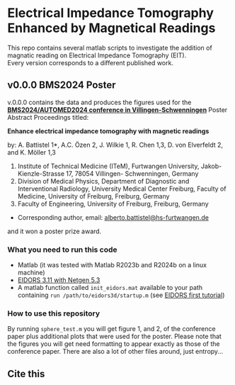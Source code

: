 # Electrical Impedance Tomography Enhanced by Magnetical Readings

This repo contains several matlab scripts to investigate the addition of magnatic reading on Electrical Impedance Tomography (EIT).  
Every version corresponds to a different published work.

## v0.0.0 BMS2024 Poster

v.0.0.0 contains the data and produces the figures used for the __[BMS2024/AUTOMED2024 conference in Villingen-Schwenningen](https://www.bms-24.org/)__ Poster Abstract Proceedings titled:

__Enhance electrical impedance tomography with magnetic readings__

by:
A. Battistel 1*, A.C. Özen 2, J. Wilkie 1, R. Chen 1,3, D. von Elverfeldt 2, and K. Möller 1,3

1. Institute of Technical Medicine (ITeM), Furtwangen University, Jakob-Kienzle-Strasse 17, 78054 Villingen-
Schwenningen, Germany
2. Division of Medical Physics, Department of Diagnostic and Interventional Radiology, University Medical Center Freiburg, Faculty of Medicine, University of Freiburg, Freiburg, Germany
3. Faculty of Engineering, University of Freiburg, Freiburg, Germany
* Corresponding author, email: alberto.battistel@hs-furtwangen.de

and it won a poster prize award.

### What you need to run this code

- Matlab (it was tested with Matlab R2023b and R2024b on a linux machine)
- [EIDORS 3.11 with Netgen 5.3](https://eidors3d.sourceforge.net/)
- A matlab function called `init_eidors.mat` available to your path containing
`run /path/to/eidors3d/startup.m` (see [EIDORS first tutorial](https://eidors3d.sourceforge.net/tutorial/EIDORS_basics/one_line.shtml))

### How to use this repository

By running `sphere_test.m` you will get figure 1, and 2, of the conference paper plus additional plots that were used for the poster.
Please note that the figures you will get need formatting to appear exactly as those of the conference paper.
There are also a lot of other files around, just entropy...

## Cite this


